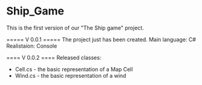 Ship_Game
=========
This is the first version of our "The Ship game" project.

===== V 0.0.1 =====
The project just has been created. 
Main language: C#
Realistaion: Console

==== V 0.0.2 ====
Released classes: 
- Cell.cs - the basic representation of a Map Cell
- Wind.cs - the basic representation of a wind
